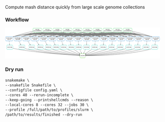 Compute mash distance quickly from large scale genome collections

### Workflow
<div align=center><img width=800" height="100" src="docs/dag.svg"/></div>

### Dry run
```
snakemake \
--snakefile Snakefile \
--configfile config.yaml \
--cores 40 --rerun-incomplete \
--keep-going --printshellcmds --reason \
--local-cores 8 --cores 32 --jobs 30 \
--profile /full/path/to/profiles/slurm \
/path/to/results/finished --dry-run
```

